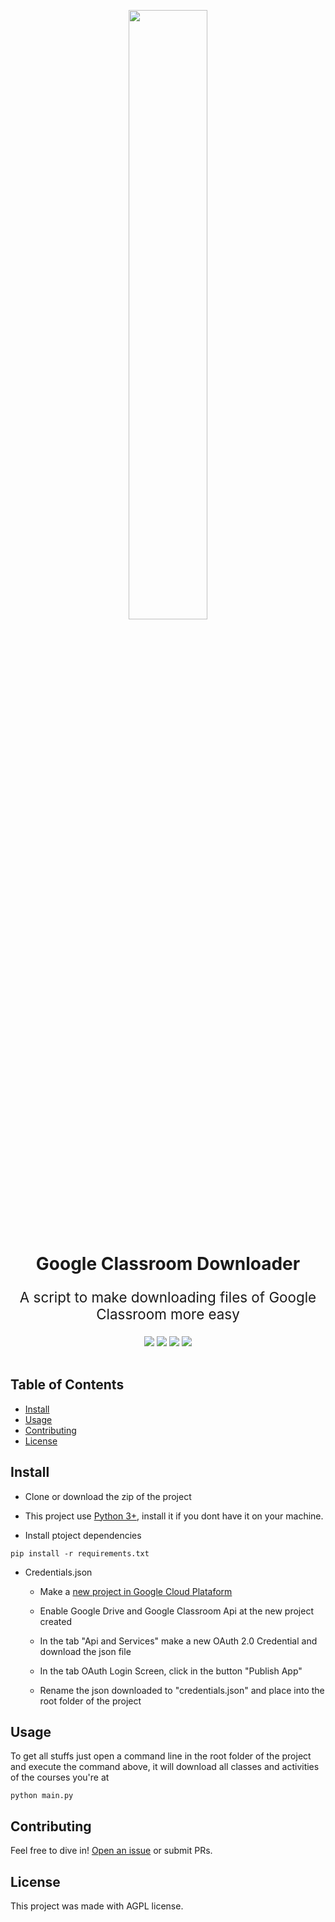 
<p align="center" width="100%">
    <img width="50%" src="https://github.com/eduardopenedo/google_classroom_downloader/blob/main/docs/images/kissclipart-google-classroom-icon-clipart-google-classroom-edu-9a98222156330de7.png?raw=true"> 
</p>

<h1 align="center">
    Google Classroom Downloader
</h1>

<p align="center" style="font-size:1.4rem">
    A script to make downloading files of Google Classroom more easy
</p>

<div align="center">
    <img src="https://img.shields.io/pypi/v/pip?label=pip">
    <img src="https://img.shields.io/static/v1?label=google-api-python-client&message=2.20.0&color=green">
    <img src="https://img.shields.io/static/v1?label=google-auth-oauthlib2&message=0.4.6&color=green">
    <img src="https://img.shields.io/static/v1?label=youtube-dl&message=2021.6.6&color=red">
</div>
<br/>


## Table of Contents

- [Install](#install)
- [Usage](#usage)
- [Contributing](#contributing)
- [License](#license)

## Install

* Clone or download the zip of the project

* This project use [Python 3+](https://www.python.org/downloads/), install it if you dont have it on your machine.

* Install ptoject dependencies
```
pip install -r requirements.txt
```

* Credentials.json
    * Make a [new project in Google Cloud Plataform](https://developers.google.com/workspace/guides/create-project)

    * Enable Google Drive and Google Classroom Api at the new project created

    * In the tab "Api and Services" make a new OAuth 2.0 Credential and download the json file

    * In the tab OAuth Login Screen, click in the button "Publish App"

    * Rename the json downloaded to "credentials.json" and place into the root folder of the project


## Usage

To get all stuffs just open a command line in the root folder of the project and execute the command above, it will download all classes and activities of the courses you're at

```
python main.py
```

## Contributing

Feel free to dive in! [Open an issue](https://github.com/eduardopenedo/google_classroom_downloader/issues/new) or submit PRs.


## License
This project was made with AGPL license.
